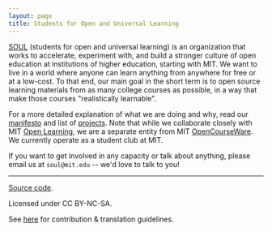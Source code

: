 ```yaml
---
layout: page
title: Students for Open and Universal Learning
---
```


[SOUL](/name/) (students for open and universal learning) is an organization that works to accelerate, experiment with, and build a stronger culture of open education at institutions of higher education, starting with MIT. We want to live in a world where anyone can learn anything from anywhere for free or at a low-cost. To that end, our main goal in the short term is to open source learning materials from as many college courses as possible, in a way that make those courses "realistically learnable".

For a more detailed explanation of what we are doing and why, read our [manifesto](/manifesto/) and list of [projects](/projects/). Note that while we collaborate closely with MIT [Open Learning](https://openlearning.mit.edu/), we are a separate entity from MIT [OpenCourseWare](https://ocw.mit.edu/). We currently operate as a student club at MIT.


<!-- Towards that [vision](/vision/), we are working on pushing the boundaries of what open education materials look like through various [projects](/projects/). -->

<!-- Anyone trying to innovate in the education space should be wary of overpromising and should acknowledge that the situation is probably more complicated than they realize. We are doing our best to be mindful of the [limits](https://failuretodisrupt.com/) of technology and of any single solution in disrupting education. Our approach involves systematic experimentation and, at every step, actually talking to and working with all kinds of students, teachers, administrators, and employers to make sure what we are building is sensible. -->

<!-- Our main goal for the 2023-2024 academic year is to
1. open source as many MIT classes as possible such that they are realistically learnable, with complete materials such as lecture videos, lecture notes, homework, homework solutions, Q/A, and more, and
2. do this while prioritizing quality over quantity, focusing on building solid infrastructure and workflows to scale up high-quality production in future semesters. -->

<!-- This website is under development. Check back at the end of January when we will have several courses on here, more information about each of our projects, and some sort of manifesto that provides a more formal analysis of our long-term vision. -->

If you want to get involved in any capacity or talk about anything, please email us at `soul@mit.edu` -- we'd love to talk to you!

---

<div class="small center">
<p><a href="https://github.com/mitsoul/mitsoul.github.io">Source code</a>.</p>
<p>Licensed under CC BY-NC-SA.</p>
<p>See <a href="/license/">here</a> for contribution &amp; translation guidelines.</p>
</div>
